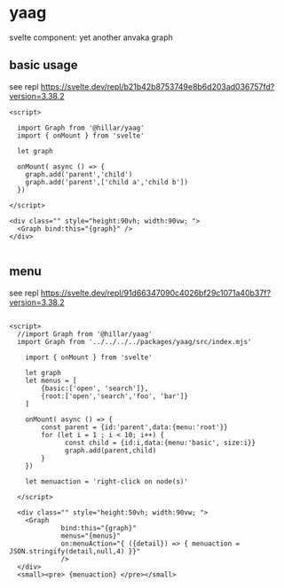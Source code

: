 # yaag

svelte component: yet another anvaka graph

## basic usage

see repl https://svelte.dev/repl/b21b42b8753749e8b6d203ad036757fd?version=3.38.2

```
<script>

  import Graph from '@hillar/yaag'
  import { onMount } from 'svelte'

  let graph

  onMount( async () => {
    graph.add('parent','child')
    graph.add('parent',['child a','child b'])
  })

</script>

<div class="" style="height:90vh; width:90vw; ">
  <Graph bind:this="{graph}" />
</div>


```

## menu


see repl https://svelte.dev/repl/91d66347090c4026bf29c1071a40b37f?version=3.38.2
```

<script>
  //import Graph from '@hillar/yaag'
  import Graph from '../../../../packages/yaag/src/index.mjs'

  	import { onMount } from 'svelte'

  	let graph
  	let menus = [
  		{basic:['open', 'search']},
  		{root:['open','search','foo', 'bar']}
  	]

  	onMount( async () => {
  		const parent = {id:'parent',data:{menu:'root'}}
  		for (let i = 1 ; i < 10; i++) {
  			  const child = {id:i,data:{menu:'basic', size:i}}
  			  graph.add(parent,child)
  		}
  	})

  	let menuaction = 'right-click on node(s)'

  </script>

  <div class="" style="height:50vh; width:90vw; ">
    <Graph
        	 bind:this="{graph}"
        	 menus="{menus}"
        	 on:menuAction="{ ({detail}) => { menuaction = JSON.stringify(detail,null,4) }}"
        	 />
  </div>
  <small><pre> {menuaction} </pre></small>


```
